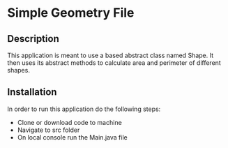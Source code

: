 # Simple Geometry File

## Description

This application is meant to use a based abstract
class named Shape. It then uses its abstract methods
to calculate area and perimeter of different shapes. 

## Installation

In order to run this application do the following steps:

- Clone or download code to machine
- Navigate to src folder
- On local console run the Main.java file